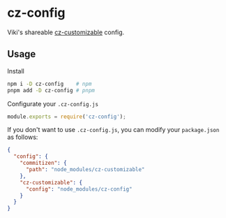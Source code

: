 # cz-config

Viki's shareable [cz-customizable](https://github.com/leoforfree/cz-customizable) config.

## Usage

Install

```bash
npm i -D cz-config    # npm
pnpm add -D cz-config # pnpm
```

Configurate your `.cz-config.js`

```js
module.exports = require('cz-config');
```

If you don't want to use `.cz-config.js`, you can modify your `package.json` as follows:

```json
{
  "config": {
    "commitizen": {
      "path": "node_modules/cz-customizable"
    },
    "cz-customizable": {
      "config": "node_modules/cz-config"
    }
  }
}
```
